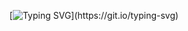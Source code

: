 <div align="center">

[![Typing SVG](https://readme-typing-svg.demolab.com?font=Fira+Code&weight=1000&size=25&duration=3000&pause=1000&color=36BCF7&center=true&vCenter=true&lines=Welcome+to+my+GitHub+Profile;You+can+find+my+projects+below.)](https://git.io/typing-svg)

</div>
